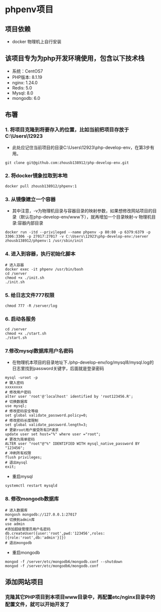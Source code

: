 # phpenv项目

## 项目依赖
- docker 物理机上自行安装

## 该项目专为为php开发环境使用，包含以下技术栈
- 系统：CentOS7
- PHP版本: 8.1.19  
- nginx: 1.24.0 
- Redis: 5.0
- Mysql: 8.0
- mongodb: 6.0

## 布署
### 1. 将项目克隆到将要存入的位置，比如当前把项目存放于C:\Users\12923
 - 此处应记住当前项目的目录C:\Users\12923\php-develop-env，在第3步有用。
```shell
git clone git@github.com:zhousb138912/php-develop-env.git
```

### 2. 将docker镜象拉取到本地
```shell
docker pull zhousb138912/phpenv:1
```

### 3. 从镜像建立一个容器
- 其中注意，-v为物理机目录与容器目录的映射参数，如果想修改网站项目的目录（默认在php-develop-env/www下），就再增加一个目录映射-v 物理机目录:容器内部目录
```shell
docker run -itd --privileged --name phpenv -p 80:80 -p 6379:6379 -p 3306:3306 -p 27017:27017 -v C:\Users\12923\php-develop-env:/server  zhousb138912/phpenv:1 /usr/sbin/init
```

### 4. 进入到容器，执行初始化脚本
```shell
# 进入容器
docker exec -it phpenv /usr/bin/bash
cd /server
chmod +x ./init.sh
./init.sh
```

### 5. 给日志文件777权限
```shell
chmod 777 -R /server/log
```

### 6. 启动各服务
```shell
cd /server
chmod +x ./start.sh
./start.sh
```

### 7.修改mysql数据库用户名密码
- 在物理机本项目的目录地址下./php-develop-env/log/mysql8/mysql.log的日志里找到password关键字，后面就是登录密码
```shell
mysql -uroot -p
# 键入密码
xxxxxxxx
# 修改用户密码
alter user 'root'@'localhost' identified by 'root123456.R';
# 切换数据库
use mysql;
# 修改密码安全等级
set global validate_password.policy=0;
# 修改密码长度限制
set global validate_password.length=3;
# 更新root用户接受所有IP请求
update user set host="%" where user ="root";
# 更改为简单密码
ALTER user "root"@"%" IDENTIFIED WITH mysql_native_password BY "123456";
# 冲刷所有权限
flush privileges;
# 退出mysql
exit;
```
- 重启mysql
```shell
systemctl restart mysqld
```

### 8. 修改mongodb数据库
```shell
# 进入数据库
mongosh mongodb://127.0.0.1:27017
# 切换到admin库
use admin
#添加超级管理员用户名密码
db.createUser({user:'root',pwd:'123456',roles:[{role:'root',db:'admin'}]})
# 退出mongodb
```
- 重启mongodb
```shell
mongod -f /server/etc/mongodb6/mongodb.conf --shutdown
mongod -f /server/etc/mongodb6/mongodb.conf
```

## 添加网站项目
### 克隆其它PHP项目到本项目www目录中，再配置etc/nginx目录中的配置文件，就可以开始开发了



